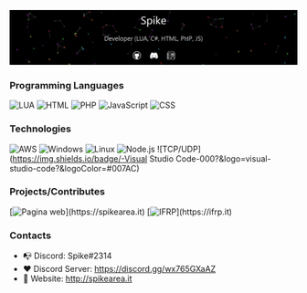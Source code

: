 [![Header](https://raw.githubusercontent.com/justspike/justspike/master/spikearea.gif)](https://www.spikearea.it)

### Programming Languages

![LUA](https://img.shields.io/badge/-Lua-000?&logo=lua&logoColor=2C2D72)
![HTML](https://img.shields.io/badge/-HTML-000?&logo=html5)
![PHP](https://img.shields.io/badge/-PHP-000?&logo=PHPlogoColor=#777BB4)
![JavaScript](https://img.shields.io/badge/-JavaScript-000?&logo=JavaScript&logoColor=ddc508)
![CSS](https://img.shields.io/badge/-CSS-000?&logo=css3&logoColor=007ACC)

### Technologies

![AWS](https://img.shields.io/badge/-AWS-000?&logo=Amazon-AWS&logoColor=FF9900)
![Windows](https://img.shields.io/badge/-Windows-000?&logo=windows&logoColor=0052CC)
![Linux](https://img.shields.io/badge/-Linux-000?&logo=Linux&logoColor=FCC624)
![Node.js](https://img.shields.io/badge/-Node.js-000?&logo=node.js)
![TCP/UDP](https://img.shields.io/badge/-Visual Studio Code-000?&logo=visual-studio-code?&logoColor=#007AC)

### Projects/Contributes

[![Pagina web](https://img.shields.io/badge/-🧬%20Pagina%20Web-000?)](https://spikearea.it)
[![IFRP](https://img.shields.io/badge/-❤️%20IFRP-000?)](https://ifrp.it)

### Contacts

- 📭 Discord: Spike#2314
- ❤️ Discord Server: https://discord.gg/wx765GXaAZ
- 🤩 Website: http://spikearea.it

<!--
<a href="https://www.spikearea.it/"><img height="137px" src="https://github-readme-stats.vercel.app/api?username=justspike&hide_title=true&hide_border=true&show_icons=true&include_all_commits=true&count_private=true&line_height=21&text_color=000&icon_color=000&bg_color=0,ea6161,ffc64d,fffc4d,52fa5a&theme=graywhite" />
<!--
<img height="137px" src="https://github-readme-stats.vercel.app/api/top-langs/?username=justspike&hide=html&hide_title=true&hide_border=true&layout=compact&langs_count=7&exclude_repo=comp426,Redventures-Movie-Quotes&text_color=000&icon_color=fff&bg_color=0,52fa5a,4dfcff,c64dff&theme=graywhite" /></a>


**JustSpike/JustSpike** is a ✨ _special_ ✨ repository because its `README.md` (this file) appears on your GitHub profile.

Here are some ideas to get you started:

- 🔭 I’m currently working on ...
- 🌱 I’m currently learning ...
- 👯 I’m looking to collaborate on ...
- 🤔 I’m looking for help with ...
- 💬 Ask me about ...
- 📫 How to reach me: ...
- 😄 Pronouns: ...
- ⚡ Fun fact: ...
-->

